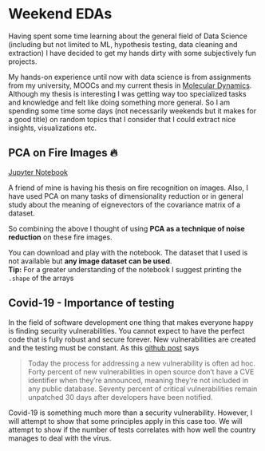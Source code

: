 # Weekend EDAs

Having spent some time learning about the general field of Data Science (including but not limited to ML,
 hypothesis testing, data cleaning and extraction) I have decided to get my hands dirty 
 with some subjectively fun projects.
 
 My hands-on experience until now with data science is from assignments from my university, MOOCs
 and my current thesis in [Molecular Dynamics](https://en.wikipedia.org/wiki/Molecular_dynamics).
 Although my thesis is interesting I was getting way too specialized tasks and knowledge and felt like
 doing something more general. So I am spending some time some days (not necessarily weekends but it makes for
  a good title) on random topics that I consider that I could extract nice insights, visualizations etc.  
  
  
  ## PCA on Fire Images :fire:
  [Jupyter Notebook](https://github.com/MikeXydas/Weekend-EDAs/blob/master/PCA_On_Fire_Images.ipynb)  
    
  A friend of mine is having his thesis on fire recognition on images. Also, I have used
  PCA on many tasks of dimensionality reduction or in general study about the meaning of
  eignevectors of the covariance matrix of a dataset.
      
  So combining the above I thought of using **PCA as a technique of noise reduction** on these fire images.
    
  You can download and play with the notebook. The dataset that I used is not available but **any image dataset
  can be used**.  
  **Tip:** For a greater understanding of the notebook I suggest printing the `.shape` of the arrays
  
  
  ## Covid-19 - Importance of testing
  
  In the field of software development one thing that makes everyone happy is finding security vulnerabilities.
  You cannot expect to have the perfect code that is fully robust and secure forever. New vulnerabilities are created 
  and the testing must be constant. As this [github post](https://github.blog/2019-11-14-announcing-github-security-lab-securing-the-worlds-code-together/) says 
  >Today the process for addressing a new vulnerability is often ad hoc. 
  >Forty percent of new vulnerabilities in open source don’t have a CVE 
  >identifier when they’re announced, meaning they’re not included in any 
  >public database. Seventy percent of critical vulnerabilities remain unpatched 
  >30 days after developers have been notified.

Covid-19 is something much more than a security vulnerability. However, I will attempt to show
that some principles apply in this case too. We will attempt to show if the number of tests correlates
with how well the country manages to deal with the virus. 
   